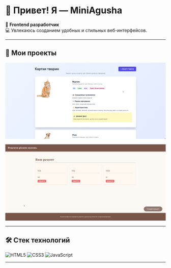 # 👋 Привет! Я — MiniAgusha

🎯 **Frontend разработчик**  
💻 Увлекаюсь созданием удобных и стильных веб-интерфейсов.  

---

## 🚀 Мои проекты

<p align="center">
  <img src="./455_NVIDIA_Overlay.png" alt="NVIDIA Overlay Project" width="800"/>
</p>

<p align="center">
  <img src="./456_chrome.png" alt="Chrome Extension Project" width="800"/>
</p>

---

## 🛠️ Стек технологий
![HTML5](https://img.shields.io/badge/-HTML5-E34F26?logo=html5&logoColor=fff)
![CSS3](https://img.shields.io/badge/-CSS3-1572B6?logo=css3&logoColor=fff)
![JavaScript](https://img.shields.io/badge/-JavaScript-F7DF1E?logo=javascript&logoColor=000)


---
